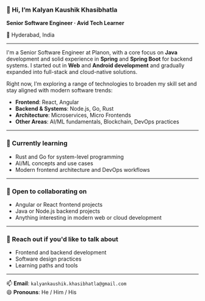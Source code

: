 ### 👋 Hi, I’m **Kalyan Kaushik Khasibhatla**  

**Senior Software Engineer · Avid Tech Learner**  

📍 Hyderabad, India 

---

I'm a Senior Software Engineer at Planon, with a core focus on **Java** development and solid experience in **Spring** and **Spring Boot** for backend systems. I started out in **Web** and **Android development** and gradually expanded into full-stack and cloud-native solutions.

Right now, I’m exploring a range of technologies to broaden my skill set and stay aligned with modern software trends:
- **Frontend**: React, Angular  
- **Backend & Systems**: Node.js, Go, Rust  
- **Architecture**: Microservices, Micro Frontends  
- **Other Areas**: AI/ML fundamentals, Blockchain, DevOps practices  

---

### 🌱 Currently learning
- Rust and Go for system-level programming  
- AI/ML concepts and use cases  
- Modern frontend architecture and DevOps workflows  

---

### 🤝 Open to collaborating on
- Angular or React frontend projects  
- Java or Node.js backend projects  
- Anything interesting in modern web or cloud development  

---

### 💬 Reach out if you'd like to talk about
- Frontend and backend development  
- Software design practices  
- Learning paths and tools  

---

📫 **Email**: `kalyankaushik.khasibhatla@gmail.com`  
😄 **Pronouns**: He / Him / His  
